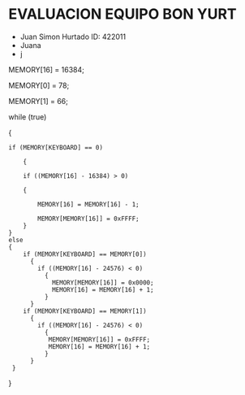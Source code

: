 # EVALUACION EQUIPO BON YURT

- Juan Simon Hurtado ID: 422011
- Juana 
- j

MEMORY[16] = 16384;

MEMORY[0] = 78;

MEMORY[1] = 66;

while (true)

{

    if (MEMORY[KEYBOARD] == 0)
    
        {
    
        if ((MEMORY[16] - 16384) > 0)
        
        {
        
            MEMORY[16] = MEMORY[16] - 1;
            
            MEMORY[MEMORY[16]] = 0xFFFF;
        }
    }
    else
    {
        if (MEMORY[KEYBOARD] == MEMORY[0])
          {
            if ((MEMORY[16] - 24576) < 0)
              {
                MEMORY[MEMORY[16]] = 0x0000;
                MEMORY[16] = MEMORY[16] + 1;
              }
          }
        if (MEMORY[KEYBOARD] == MEMORY[1])
          {
            if ((MEMORY[16] - 24576) < 0)
              {
               MEMORY[MEMORY[16]] = 0xFFFF;
               MEMORY[16] = MEMORY[16] + 1;
              }
          } 
     }
}
